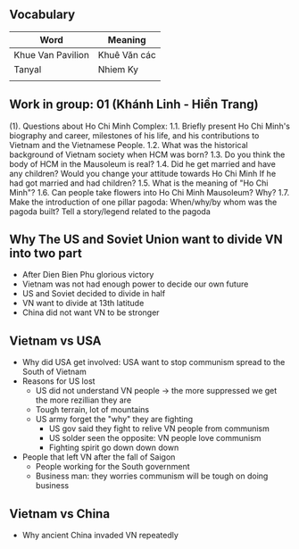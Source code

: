 ## Vocabulary
| Word | Meaning |
|---|---|
| Khue Van Pavilion | Khuê Văn các |
|Tanyal|Nhiem Ky|
|||

## Work in group: 01 (Khánh Linh - Hiền Trang)
(1). Questions about Ho Chi Minh Complex:
  1.1. Briefly present Ho Chi Minh's biography and career, milestones of his life, and his contributions to Vietnam and the Vietnamese People.
  1.2. What was the historical background of Vietnam society when HCM was born?
  1.3. Do you think the body of HCM in the Mausoleum is real?
  1.4. Did he get married and have any children? Would you change your attitude towards Ho Chi Minh If he had got married and had children?
  1.5. What is the meaning of "Ho Chi Minh"?
  1.6. Can people take flowers into Ho Chi Minh Mausoleum? Why?
  1.7. Make the introduction of one pillar pagoda:  When/why/by whom was the pagoda built? Tell a story/legend related to the pagoda

## Why The US and Soviet Union want to divide VN into two part
- After Dien Bien Phu glorious victory
- Vietnam was not had enough power to decide our own future
- US and Soviet decided to divide in half
- VN want to divide at 13th latitude
- China did not want VN to be stronger

## Vietnam vs USA
- Why did USA get involved: USA want to stop communism spread to the South of Vietnam
- Reasons for US lost
  + US did not understand VN people -> the more suppressed we get the more rezillian they are
  + Tough terrain, lot of mountains
  + US army forget the "why" they are fighting
    - US gov said they fight to relive VN people from communism
    - US solder seen the opposite: VN people love communism
    - Fighting spirit go down down down
- People that left VN after the fall of Saigon
  + People working for the South government
  + Business man: they worries communism will be tough on doing business

## Vietnam vs China
- Why ancient China invaded VN repeatedly 


